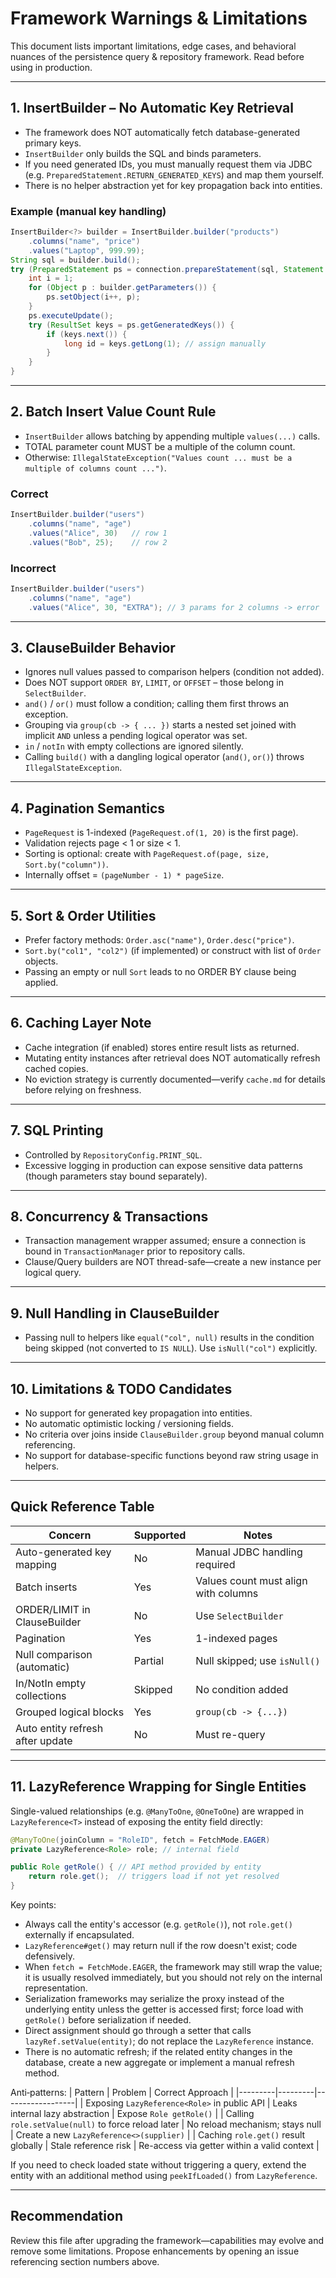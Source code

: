 # Framework Warnings & Limitations

This document lists important limitations, edge cases, and behavioral nuances of the persistence query & repository framework. Read before using in production.

---

## 1. InsertBuilder – No Automatic Key Retrieval

- The framework does NOT automatically fetch database-generated primary keys.
- `InsertBuilder` only builds the SQL and binds parameters.
- If you need generated IDs, you must manually request them via JDBC (e.g. `PreparedStatement.RETURN_GENERATED_KEYS`) and map them yourself.
- There is no helper abstraction yet for key propagation back into entities.

### Example (manual key handling)

```java
InsertBuilder<?> builder = InsertBuilder.builder("products")
    .columns("name", "price")
    .values("Laptop", 999.99);
String sql = builder.build();
try (PreparedStatement ps = connection.prepareStatement(sql, Statement.RETURN_GENERATED_KEYS)) {
    int i = 1;
    for (Object p : builder.getParameters()) {
        ps.setObject(i++, p);
    }
    ps.executeUpdate();
    try (ResultSet keys = ps.getGeneratedKeys()) {
        if (keys.next()) {
            long id = keys.getLong(1); // assign manually
        }
    }
}
```

---

## 2. Batch Insert Value Count Rule

- `InsertBuilder` allows batching by appending multiple `values(...)` calls.
- TOTAL parameter count MUST be a multiple of the column count.
- Otherwise: `IllegalStateException("Values count ... must be a multiple of columns count ...")`.

### Correct

```java
InsertBuilder.builder("users")
    .columns("name", "age")
    .values("Alice", 30)   // row 1
    .values("Bob", 25);    // row 2
```

### Incorrect

```java
InsertBuilder.builder("users")
    .columns("name", "age")
    .values("Alice", 30, "EXTRA"); // 3 params for 2 columns -> error
```

---

## 3. ClauseBuilder Behavior

- Ignores null values passed to comparison helpers (condition not added).
- Does NOT support `ORDER BY`, `LIMIT`, or `OFFSET` – those belong in `SelectBuilder`.
- `and()` / `or()` must follow a condition; calling them first throws an exception.
- Grouping via `group(cb -> { ... })` starts a nested set joined with implicit `AND` unless a pending logical operator was set.
- `in` / `notIn` with empty collections are ignored silently.
- Calling `build()` with a dangling logical operator (`and()`, `or()`) throws `IllegalStateException`.

---

## 4. Pagination Semantics

- `PageRequest` is 1-indexed (`PageRequest.of(1, 20)` is the first page).
- Validation rejects page < 1 or size < 1.
- Sorting is optional: create with `PageRequest.of(page, size, Sort.by("column"))`.
- Internally offset = `(pageNumber - 1) * pageSize`.

---

## 5. Sort & Order Utilities

- Prefer factory methods: `Order.asc("name")`, `Order.desc("price")`.
- `Sort.by("col1", "col2")` (if implemented) or construct with list of `Order` objects.
- Passing an empty or null `Sort` leads to no ORDER BY clause being applied.

---

## 6. Caching Layer Note

- Cache integration (if enabled) stores entire result lists as returned.
- Mutating entity instances after retrieval does NOT automatically refresh cached copies.
- No eviction strategy is currently documented—verify `cache.md` for details before relying on freshness.

---

## 7. SQL Printing

- Controlled by `RepositoryConfig.PRINT_SQL`.
- Excessive logging in production can expose sensitive data patterns (though parameters stay bound separately).

---

## 8. Concurrency & Transactions

- Transaction management wrapper assumed; ensure a connection is bound in `TransactionManager` prior to repository calls.
- Clause/Query builders are NOT thread-safe—create a new instance per logical query.

---

## 9. Null Handling in ClauseBuilder

- Passing null to helpers like `equal("col", null)` results in the condition being skipped (not converted to `IS NULL`). Use `isNull("col")` explicitly.

---

## 10. Limitations & TODO Candidates

- No support for generated key propagation into entities.
- No automatic optimistic locking / versioning fields.
- No criteria over joins inside `ClauseBuilder.group` beyond manual column referencing.
- No support for database-specific functions beyond raw string usage in helpers.

---

## Quick Reference Table

| Concern                          | Supported | Notes                                |
| -------------------------------- | --------- | ------------------------------------ |
| Auto-generated key mapping       | No        | Manual JDBC handling required        |
| Batch inserts                    | Yes       | Values count must align with columns |
| ORDER/LIMIT in ClauseBuilder     | No        | Use `SelectBuilder`                  |
| Pagination                       | Yes       | 1-indexed pages                      |
| Null comparison (automatic)      | Partial   | Null skipped; use `isNull()`         |
| In/NotIn empty collections       | Skipped   | No condition added                   |
| Grouped logical blocks           | Yes       | `group(cb -> {...})`                 |
| Auto entity refresh after update | No        | Must re-query                        |

---

## 11. LazyReference Wrapping for Single Entities

Single-valued relationships (e.g. `@ManyToOne`, `@OneToOne`) are wrapped in `LazyReference<T>` instead of exposing the entity field directly:

```java
@ManyToOne(joinColumn = "RoleID", fetch = FetchMode.EAGER)
private LazyReference<Role> role; // internal field

public Role getRole() { // API method provided by entity
    return role.get();  // triggers load if not yet resolved
}
```

Key points:

- Always call the entity's accessor (e.g. `getRole()`), not `role.get()` externally if encapsulated.
- `LazyReference#get()` may return null if the row doesn't exist; code defensively.
- When `fetch = FetchMode.EAGER`, the framework may still wrap the value; it is usually resolved immediately, but you should not rely on the internal representation.
- Serialization frameworks may serialize the proxy instead of the underlying entity unless the getter is accessed first; force load with `getRole()` before serialization if needed.
- Direct assignment should go through a setter that calls `lazyRef.setValue(entity)`; do not replace the `LazyReference` instance.
- There is no automatic refresh; if the related entity changes in the database, create a new aggregate or implement a manual refresh method.

Anti‑patterns:
| Pattern | Problem | Correct Approach |
|---------|---------|------------------|
| Exposing `LazyReference<Role>` in public API | Leaks internal lazy abstraction | Expose `Role getRole()` |
| Calling `role.setValue(null)` to force reload later | No reload mechanism; stays null | Create a new `LazyReference<>(supplier)` |
| Caching `role.get()` result globally | Stale reference risk | Re-access via getter within a valid context |

If you need to check loaded state without triggering a query, extend the entity with an additional method using `peekIfLoaded()` from `LazyReference`.

---

## Recommendation

Review this file after upgrading the framework—capabilities may evolve and remove some limitations. Propose enhancements by opening an issue referencing section numbers above.
